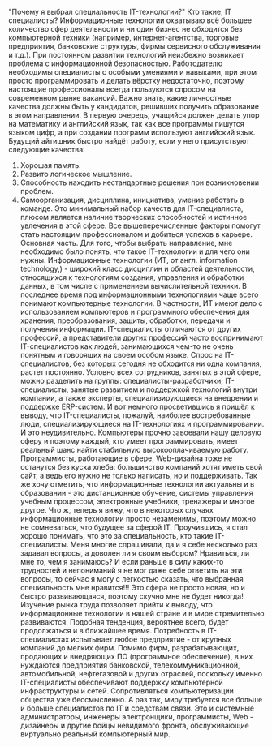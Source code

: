 "Почему я выбрал специальность IT-технологии?"
Кто такие, IT специалисты?
Информационные технологии охватываю всё большее количество сфер деятельности и ни один бизнес не обходится без компьютерной техники (например, интернет-агентства, торговые предприятия, банковские структуры, фирмы сервисного обслуживания и т.д.). При постоянном развитии технологий неизбежно возникает проблема с информационной безопасностью. Работодателю необходимы специалисты с особыми умениями и навыками, при этом просто программировать и делать вёрстку недостаточно, поэтому настоящие профессионалы всегда пользуются спросом на современном рынке вакансий.
Важно знать, какие личностные качества должны быть у кандидатов, решивших получить образование в этом направлении. В первую очередь, учащийся должен делать упор на математику и английский язык, так как все программы пишутся языком цифр, а при создании программ используют английский язык. Будущий айтишник быстро найдёт работу, если у него присутствуют следующие качества:
1)	Хорошая память.
2)	Развито логическое мышление.
3)	Способность находить нестандартные решения при возникновении проблем.
4)	Самоорганизация, дисциплина, инициатива, умение работать в команде.
Это минимальный набор качеств для IT-специалиста, плюсом является наличие творческих способностей и истинное увлечения в этой сфере. Все вышеперечисленные факторы помогут стать настоящим профессионалом и добиться успехов в карьере. 
Основная часть.
Для того, чтобы выбрать направление, мне необходимо было понять, что такое IT-технологии и для чего они нужны.
Информационные технологии (ИТ, от англ. information technology,) - широкий класс дисциплин и областей деятельности, относящихся к технологиям создания, управления и обработки данных, в том числе с применением вычислительной техники. В последнее время под информационными технологиями чаще всего понимают компьютерные технологии. В частности, ИТ имеют дело с использованием компьютеров и программного обеспечения для хранения, преобразования, защиты, обработки, передачи и получения информации.
IT-специалисты отличаются от других профессий, а представители других профессий часто воспринимают IT-специалистов как людей, занимающихся чем-то не очень понятным и говорящих на своем особом языке.
Спрос на IT-специалистов, без которых сегодня не обходится ни одна компания, растет постоянно. Условно всех сотрудников, занятых в этой сфере, можно разделить на группы: специалисты-разработчики; IT-специалисты, занятые развитием и поддержкой технологий внутри компании, а также эксперты, специализирующиеся на внедрении и поддержке ERP-систем.
И вот немного просветившись я пришёл к выводу, что IT-специалисты, пожалуй, наиболее востребованные люди, специализирующиеся на IT-технологиях и программировании. И это неудивительно. Компьютеры прочно завоевали нашу деловую сферу и поэтому каждый, кто умеет программировать, имеет реальный шанс найти стабильную высокооплачиваемую работу. Программисты, работающие в сфере, Web-дизайна тоже не останутся без куска хлеба: большинство компаний хотят иметь свой сайт, а ведь его нужно не только написать, но и поддерживать.
Так же хочу отметить, что информационные технологии актуальны и в образовании - это дистанционное обучение, системы управления учебным процессом, электронные учебники, тренажеры и многое другое.
Что ж, теперь я вижу, что в некоторых случаях информационные технологии просто незаменимы, поэтому можно не сомневаться, что будущее за сферой IТ. Проучившись, я стал хорошо понимать, что это за специальность, кто такие IT-специалисты.
Меня многие спрашивали, да и я себе несколько раз задавал вопросы, а доволен ли я своим выбором? Нравиться, ли мне то, чем я занимаюсь?
И если раньше в силу каких-то трудностей и непониманий я не мог даже себе ответить на эти вопросы, то сейчас я могу с легкостью сказать, что выбранная специальность мне нравится!!! Это сфера не просто новая, но и быстро развивающаяся, поэтому скучно мне не будет никогда!
Изучение рынка труда позволяет прийти к выводу, что информационные технологии в нашей стране и в мире стремительно развиваются. Подобная тенденция, вероятнее всего, будет продолжаться и в ближайшее время. Потребность в IT-специалистах испытывает любое предприятие - от крупных компаний до мелких фирм. Помимо фирм, разрабатывающих, продающих и внедряющих ПО (программное обеспечение), в них нуждаются предприятия банковской, телекоммуникационной, автомобильной, нефтегазовой и других отраслей, поскольку именно IT-специалисты обеспечивают поддержку компьютерной инфраструктуры и сетей.
Сопротивляться компьютеризации общества уже бессмысленно. А раз так, миру требуется все больше и больше специалистов по IТ и средствам связи. Это и системные администраторы, инженеры электронщики, программисты, Web - дизайнеры и другие бойцы невидимого фронта, обслуживающие виртуально реальный компьютерный мир.


